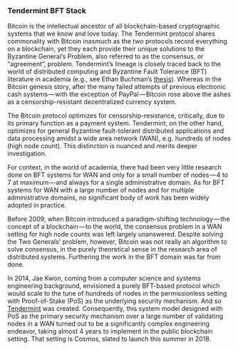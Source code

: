 ### Tendermint BFT Stack

Bitcoin is the intellectual ancestor of all blockchain-based cryptographic systems that we know and love today. The Tendermint protocol shares commonality with Bitcoin inasmuch as the two protocols record everything on a blockchain, yet they each provide their unique solutions to the Byzantine General’s Problem, also referred to as the consensus, or “agreement”, problem. Tendermint’s lineage is closely traced back to the world of distributed computing and Byzantine Fault Tolerance (BFT) literature in academia (e.g., see Ethan Buchman’s [thesis](https://atrium.lib.uoguelph.ca/xmlui/bitstream/handle/10214/9769/Buchman_Ethan_201606_MAsc.pdf)). Whereas in the Bitcoin genesis story, after the many failed attempts of previous electronic cash systems — with the exception of PayPal — Bitcoin rose above the ashes as a censorship-resistant decentralized currency system.

The Bitcoin protocol optimizes for censorship-resistance, critically, due to its primary function as a payment system. Tendermint, on the other hand, optimizes for general Byzantine fault-tolerant distributed applications and data processing amidst a wide area network (WAN), e.g. hundreds of nodes (high node count). This distinction is nuanced and merits deeper investigation.

For context, in the world of academia, there had been very little research done on BFT systems for WAN and only for a small number of nodes — 4 to 7 at maximum — and always for a single administrative domain. As for BFT systems for WAN with a large number of nodes and for multiple administrative domains, no significant body of work has been widely adopted in practice.

Before 2009, when Bitcoin introduced a paradigm-shifting technology — the concept of a blockchain — to the world, the consensus problem in a WAN setting for high node counts was left largely unanswered. Despite solving the Two Generals’ problem, however, Bitcoin was not really an algorithm to solve consensus, in the purely theoretical sense in the research area of distributed systems. Furthering the work in the BFT domain was far from done.

In 2014, Jae Kwon, coming from a computer science and systems engineering background, envisioned a purely BFT-based protocol which would scale to the tune of hundreds of nodes in the permissionless setting with Proof-of-Stake (PoS) as the underlying security mechanism. And so [Tendermint](https://tendermint.com/static/docs/tendermint.pdf) was created. Consequently, this system model designed with PoS as the primary security mechanism over a large number of validating nodes in a WAN turned out to be a significantly complex engineering endeavor, taking almost 4 years to implement in the public blockchain setting. That setting is Cosmos, slated to launch this summer in 2018.